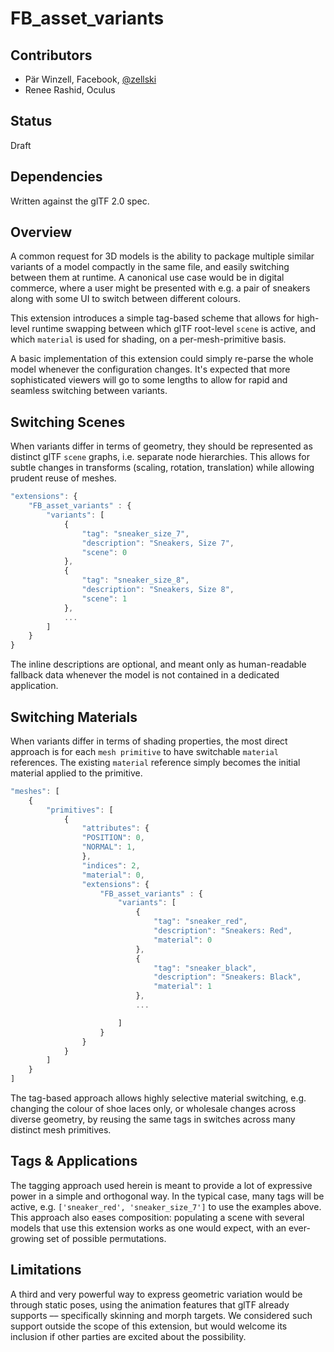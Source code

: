 # FB\_asset\_variants

## Contributors

* Pär Winzell, Facebook, [@zellski](https://twitter.com/zellski)
* Renee Rashid, Oculus

## Status

Draft

## Dependencies

Written against the glTF 2.0 spec.

## Overview

A common request for 3D models is the ability to package multiple similar variants of a model compactly in the same file, and easily switching between them at runtime. A canonical use case would be in digital commerce, where a user might be presented with e.g. a pair of sneakers along with some UI to switch between different colours.

This extension introduces a simple tag-based scheme that allows for high-level runtime swapping between which glTF root-level `scene` is active, and which `material` is used for shading, on a per-mesh-primitive basis.

A basic implementation of this extension could simply re-parse the whole model whenever the configuration changes. It's expected that more sophisticated viewers will go to some lengths to allow for rapid and seamless switching between variants.

## Switching Scenes

When variants differ in terms of geometry, they should be represented as distinct glTF `scene` graphs, i.e. separate node hierarchies. This allows for subtle changes in transforms (scaling, rotation, translation) while allowing prudent reuse of meshes.

```javascript
"extensions": {
    "FB_asset_variants" : {
        "variants": [
            {
                "tag": "sneaker_size_7",
                "description": "Sneakers, Size 7",
                "scene": 0
            },
            {
                "tag": "sneaker_size_8",
                "description": "Sneakers, Size 8",
                "scene": 1                
            },
            ...
        ]
    }
}
```

The inline descriptions are optional, and meant only as human-readable fallback data whenever the model is not contained in a dedicated application.

## Switching Materials

When variants differ in terms of shading properties, the most direct approach is for each `mesh primitive` to have switchable `material` references.  The existing `material` reference simply becomes the initial material applied to the primitive.

```javascript
"meshes": [
    {
        "primitives": [
            {
                "attributes": {
                "POSITION": 0,
                "NORMAL": 1,
                },
                "indices": 2,
                "material": 0,
                "extensions": {
                    "FB_asset_variants" : {
                        "variants": [
                            {
                                "tag": "sneaker_red",
                                "description": "Sneakers: Red",
                                "material": 0
                            },
                            {
                                "tag": "sneaker_black",
                                "description": "Sneakers: Black",
                                "material": 1
                            },
                            ...

                        ]
                    }
                }
            }
        ]
    }
]
```

The tag-based approach allows highly selective material switching, e.g. changing the colour of shoe laces only, or wholesale changes across diverse geometry, by reusing the same tags in switches across many distinct mesh primitives.

## Tags & Applications

The tagging approach used herein is meant to provide a lot of expressive power in a simple and orthogonal way. In the typical case, many tags will be active, e.g. `['sneaker_red', 'sneaker_size_7']` to use the examples above. This approach also eases composition: populating a scene with several models that use this extension works as one would expect, with an ever-growing set of possible permutations.

## Limitations

A third and very powerful way to express geometric variation would be through static poses, using the animation features that glTF already supports –– specifically skinning and morph targets. We considered such support outside the scope of this extension, but would welcome its inclusion if other parties are excited about the possibility.

